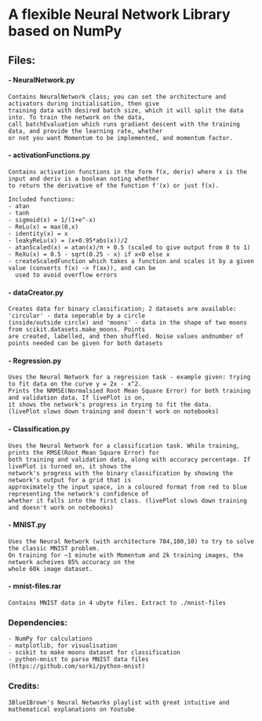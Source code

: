 # A flexible Neural Network Library based on NumPy

## Files:
#### - NeuralNetwork.py
    Contains NeuralNetwork class; you can set the architecture and activators during initialisation, then give
    training data with desired batch size, which it will split the data into. To train the network on the data,
    call batchEvaluation which runs gradient descent with the training data, and provide the learning rate, whether
    or not you want Momentum to be implemented, and momentum factor.
    
#### - activationFunctions.py
    Contains activation functions in the form f(x, deriv) where x is the input and deriv is a boolean noting whether
    to return the derivative of the function f'(x) or just f(x).  
      
    Included functions:  
    - atan  
    - tanh  
    - sigmoid(x) = 1/(1+e^-x)  
    - ReLu(x) = max(0,x)  
    - identity(x) = x  
    - leakyReLu(x) = (x+0.95*abs(x))/2  
    - atanScaled(x) = atan(x)/π + 0.5 (scaled to give output from 0 to 1)  
    - ReXu(x) = 0.5 - sqrt(0.25 - x) if x<0 else x
    - createScaledFunction which takes a function and scales it by a given value (converts f(x) -> f(ax)), and can be
      used to avoid overflow errors

#### - dataCreator.py
    Creates data for binary classification; 2 datasets are available: 'circular' - data seperable by a circle
    (inside/outside circle) and 'moons' - data in the shape of two moons from scikit.datasets.make_moons. Points
    are created, labelled, and then shuffled. Noise values andnumber of points needed can be given for both datasets

#### - Regression.py
    Uses the Neural Network for a regression task - example given: trying to fit data on the curve y = 2x - x^2.
    Prints the NRMSE(Normalsied Root Mean Square Error) for both training and validation data. If livePlot is on,
    it shows the network's progress in trying to fit the data.
    (livePlot slows down training and doesn't work on notebooks)

#### - Classification.py  
    Uses the Neural Network for a classification task. While training, prints the RMSE(Root Mean Square Error) for
    both training and validation data, along with accuracy percentage. If livePlot is turned on, it shows the
    network's progress with the binary classification by showing the network's output for a grid that is
    approximately the input space, in a coloured format from red to blue representing the network's confidence of
    whether it falls into the first class. (livePlot slows down training and doesn't work on notebooks)

#### - MNIST.py 
    Uses the Neural Network (with architecture 784,100,10) to try to solve the classic MNIST problem.
    On training for ~1 minute with Momentum and 2k training images, the network acheives 85% accuracy on the
    whole 60k image dataset.

#### - mnist-files.rar
    Contains MNIST data in 4 ubyte files. Extract to ./mnist-files
    
### Dependencies:
    - NumPy for calculations
    - matplotlib, for visualisation
    - scikit to make moons dataset for classification
    - python-mnist to parse MNIST data files (https://github.com/sorki/python-mnist)

### Credits:
    3Blue1Brown's Neural Networks playlist with great intuitive and mathematical explanations on Youtube
